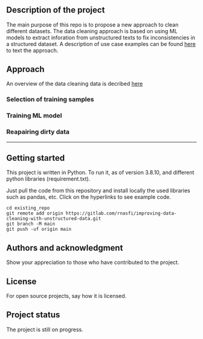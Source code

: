 # 

## Description of the project
The main purpose of this repo is to propose a new approach to clean different datasets.
The data cleaning approach is based on using ML models to extract inforation from unstructured texts to fix inconsistencies in a structured dataset.
A description of use case examples can be found [here](docs/examples.md) to text the approach.

## Approach
An overview of the data cleaning data is decribed [here](docs/approach.md)
### Selection of training samples

### Training ML model

### Reapairing dirty data



***

## Getting started
This project is written in Python.
To run it, as of version 3.8.10, and different python libraries (requirement.txt).

Just pull the code from this repository and install locally the used libraries such as pandas, etc.
Click on the hyperlinks to see example code.


```
cd existing_repo
git remote add origin https://gitlab.com/rnasfi/improving-data-cleaning-with-unstructured-data.git
git branch -M main
git push -uf origin main
```


## Authors and acknowledgment
Show your appreciation to those who have contributed to the project.

## License
For open source projects, say how it is licensed.

## Project status
The project is still on progress.
